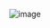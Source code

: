 ![image](https://user-images.githubusercontent.com/74641218/232156713-01a9491f-612b-4841-a5d1-6f7c2944e2ab.png)
